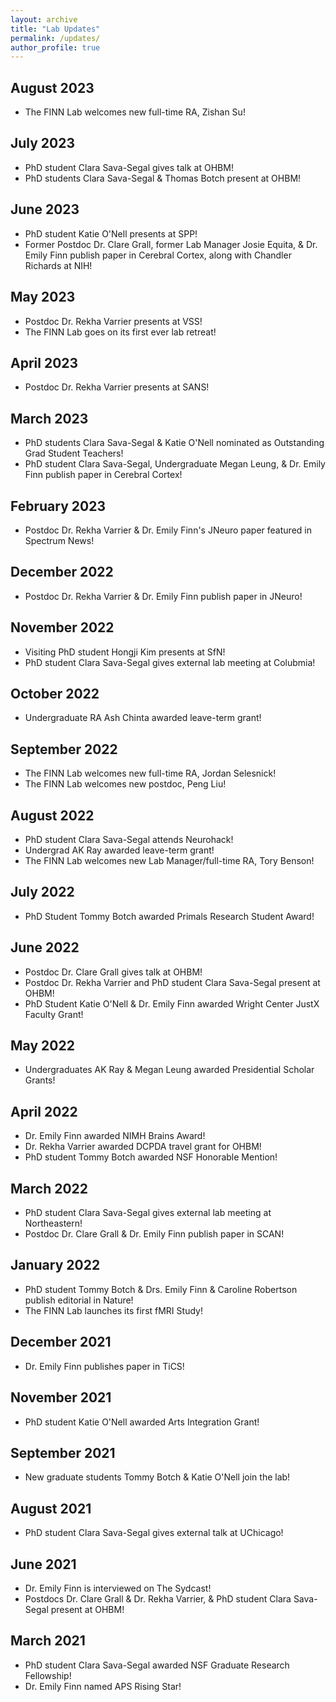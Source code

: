 ```yaml
---
layout: archive
title: "Lab Updates"
permalink: /updates/
author_profile: true
---
```


## **August 2023**
- The FINN Lab welcomes new full-time RA, Zishan Su!

## **July 2023**
- PhD student Clara Sava-Segal gives talk at OHBM!
- PhD students Clara Sava-Segal & Thomas Botch present at OHBM!

## **June 2023**
- PhD student Katie O'Nell presents at SPP!
- Former Postdoc Dr. Clare Grall, former Lab Manager Josie Equita, & Dr. Emily Finn publish paper in Cerebral Cortex, along with Chandler Richards at NIH!

## **May 2023**
- Postdoc Dr. Rekha Varrier presents at VSS!
- The FINN Lab goes on its first ever lab retreat!

## **April 2023**
- Postdoc Dr. Rekha Varrier presents at SANS!

## **March 2023**
- PhD students Clara Sava-Segal & Katie O'Nell nominated as Outstanding Grad Student Teachers!
- PhD student Clara Sava-Segal, Undergraduate Megan Leung, & Dr. Emily Finn publish paper in Cerebral Cortex!

## **February 2023**
- Postdoc Dr. Rekha Varrier & Dr. Emily Finn's JNeuro paper featured in Spectrum News!

## **December 2022**
- Postdoc Dr. Rekha Varrier & Dr. Emily Finn publish paper in JNeuro!

## **November 2022**
- Visiting PhD student Hongji Kim presents at SfN!
- PhD student Clara Sava-Segal gives external lab meeting at Colubmia!

## **October 2022**
- Undergraduate RA Ash Chinta awarded leave-term grant!

## **September 2022**
- The FINN Lab welcomes new full-time RA, Jordan Selesnick!
- The FINN Lab welcomes new postdoc, Peng Liu!

## **August 2022**
- PhD student Clara Sava-Segal attends Neurohack!
- Undergrad AK Ray awarded leave-term grant!
- The FINN Lab welcomes new Lab Manager/full-time RA, Tory Benson!

## **July 2022**
- PhD Student Tommy Botch awarded Primals Research Student Award!

## **June 2022**
- Postdoc Dr. Clare Grall gives talk at OHBM!
- Postdoc Dr. Rekha Varrier and PhD student Clara Sava-Segal present at OHBM!
- PhD Student Katie O'Nell & Dr. Emily Finn awarded Wright Center JustX Faculty Grant!

## **May 2022**
- Undergraduates AK Ray & Megan Leung awarded Presidential Scholar Grants!

## **April 2022**
- Dr. Emily Finn awarded NIMH Brains Award!
- Dr. Rekha Varrier awarded DCPDA travel grant for OHBM!
- PhD student Tommy Botch awarded NSF Honorable Mention!

## **March 2022**
- PhD student Clara Sava-Segal gives external lab meeting at Northeastern!
- Postdoc Dr. Clare Grall & Dr. Emily Finn publish paper in SCAN!

## **January 2022**
- PhD student Tommy Botch & Drs. Emily Finn & Caroline Robertson publish editorial in Nature!
- The FINN Lab launches its first fMRI Study!

## **December 2021**
- Dr. Emily Finn publishes paper in TiCS!

## **November 2021**
- PhD student Katie O'Nell awarded Arts Integration Grant!

## **September 2021**
- New graduate students Tommy Botch & Katie O'Nell join the lab!

## **August 2021**
- PhD student Clara Sava-Segal gives external talk at UChicago!

## **June 2021**
- Dr. Emily Finn is interviewed on The Sydcast!
- Postdocs Dr. Clare Grall & Dr. Rekha Varrier, & PhD student Clara Sava-Segal present at OHBM!

## **March 2021**
- PhD student Clara Sava-Segal awarded NSF Graduate Research Fellowship!
- Dr. Emily Finn named APS Rising Star!




















